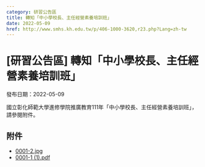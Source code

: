 ```yaml
---
category: 研習公告區
title: 轉知「中小學校長、主任經營素養培訓班」
date: 2022-05-09
href: http://www.smhs.kh.edu.tw/p/406-1000-3620,r23.php?Lang=zh-tw
---
```


# [研習公告區] 轉知「中小學校長、主任經營素養培訓班」

發布日期：2022-05-09

國立彰化師範大學進修學院推廣教育111年「中小學校長、主任經營素養培訓班」，請參閱附件。

## 附件

- [0001-2.jpg](https://www.smhs.kh.edu.tw/var/file/0/1000/attach/31/pta_3393_3390618_77180.jpg)
- [0001-1 (1).pdf](https://www.smhs.kh.edu.tw/var/file/0/1000/attach/31/pta_3394_2604909_77180.pdf)
